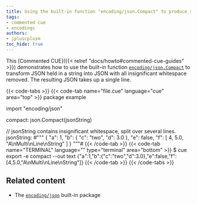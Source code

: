 ```yaml
---
title: Using the built-in function "encoding/json.Compact" to produce single-line JSON from a string
tags:
- commented cue
- encodings
authors:
- jpluscplusm
toc_hide: true
---
```


This [Commented CUE]({{< relref "docs/howto#commented-cue-guides" >}})
demonstrates how to use the built-in function
[`encoding/json.Compact`](https://pkg.go.dev/cuelang.org/go/pkg/encoding/json#Compact)
to transform JSON held in a string into JSON with all insignificant whitespace
removed. The resulting JSON takes up a single line.

{{< code-tabs >}}
{{< code-tab name="file.cue" language="cue"  area="top" >}}
package example

import "encoding/json"

compact: json.Compact(jsonString)

// jsonString contains insignificant whitespace, split over several lines.
jsonString: #"""
	{
	  "a": 1,
	  "b": {
	    "c": "two",
	    "d": 3.0
	  },
	  "e": false,
	  "f": [
	    4,
	    5.0,
	    "A\nMulti\nLine\nString"
	  ]
	}
	"""#
{{< /code-tab >}}
{{< code-tab name="TERMINAL" language="" type="terminal" area="bottom" >}}
$ cue export -e compact --out text
{"a":1,"b":{"c":"two","d":3.0},"e":false,"f":[4,5.0,"A\nMulti\nLine\nString"]}
{{< /code-tab >}}
{{< /code-tabs >}}

## Related content

- The [`encoding/json`](https://pkg.go.dev/cuelang.org/go/pkg/encoding/json) built-in package
